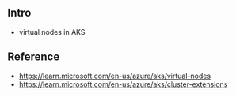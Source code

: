 ## Intro
- virtual nodes in AKS

## Reference
- https://learn.microsoft.com/en-us/azure/aks/virtual-nodes
- https://learn.microsoft.com/en-us/azure/aks/cluster-extensions